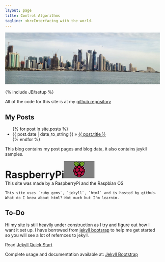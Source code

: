 ```yaml
---
layout: page
title: Control Algorithms
tagline: <br>Interfacing with the world.
--- 
```

<!-- edit styles -->
<!--
<style type="text/css">
  body{background:grey}
</style>
-->
<section role="banner">
  <img src="/img/banner.jpg" />
</section>

{% include JB/setup %}

    
All of the code for this site is at my [github repository](http://github.com/philwilliammee/philwilliammee.github.com)
    
## My Posts

<ul class="posts">
  {% for post in site.posts %}
    <li><span>{{ post.date | date_to_string }}</span> &raquo; <a href="{{ BASE_PATH }}{{ post.url }}">{{ post.title }}</a></li>
  {% endfor %}
</ul>

This blog contains my post pages and blog data, it also contains jeykll samples.

<section role="raspberry_pi">
  <font size="6"><b>RaspberryPi</b> </font>
  <img src="/img/raspberry_pi.JPG" style="position: relative; top: 0px; left: -10px;" />
</section>
This site was made by a RaspberryPi and the Raspbian OS
    
    This site uses `ruby gems`, `jekyll`, `html` and is hosted by github.
    What do I know about html? Not much but I'm learnin.

## To-Do

Hi my site is still heavily under construction as I try and figure out how I want it set up.
I have borrowed from [jekyll bootsrap](http://github.com/plusjade/jekyll-bootstrap) to help me get started so you will see a lot of refernces to jekyll.

Read [Jekyll Quick Start](http://jekyllbootstrap.com/usage/jekyll-quick-start.html)

Complete usage and documentation available at: [Jekyll Bootstrap](http://jekyllbootstrap.com)



